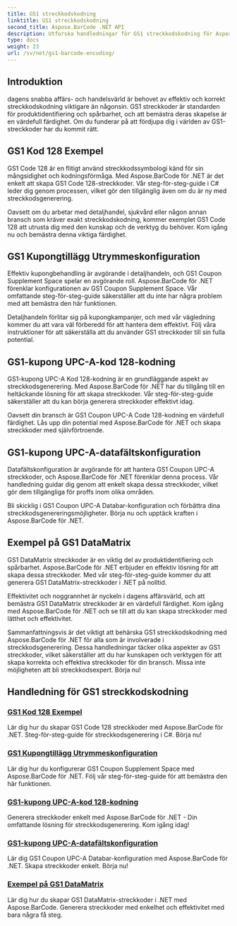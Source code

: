 ```yaml
---
title: GS1 streckkodskodning
linktitle: GS1 streckkodskodning
second_title: Aspose.BarCode .NET API
description: Utforska handledningar för GS1 streckkodskodning för Aspose.BarCode i .NET. Skapa GS1 Code 128, UPC-A och DataMatrix streckkoder med lätthet. Börja nu!
type: docs
weight: 23
url: /sv/net/gs1-barcode-encoding/
---
```


## Introduktion
dagens snabba affärs- och handelsvärld är behovet av effektiv och korrekt streckkodskodning viktigare än någonsin. GS1 streckkoder är standarden för produktidentifiering och spårbarhet, och att bemästra deras skapelse är en värdefull färdighet. Om du funderar på att fördjupa dig i världen av GS1-streckkoder har du kommit rätt.

## GS1 Kod 128 Exempel

GS1 Code 128 är en flitigt använd streckkodssymbologi känd för sin mångsidighet och kodningsförmåga. Med Aspose.BarCode för .NET är det enkelt att skapa GS1 Code 128-streckkoder. Vår steg-för-steg-guide i C# leder dig genom processen, vilket gör den tillgänglig även om du är ny med streckkodsgenerering.

Oavsett om du arbetar med detaljhandel, sjukvård eller någon annan bransch som kräver exakt streckkodskodning, kommer exemplet GS1 Code 128 att utrusta dig med den kunskap och de verktyg du behöver. Kom igång nu och bemästra denna viktiga färdighet.

## GS1 Kupongtillägg Utrymmeskonfiguration

Effektiv kupongbehandling är avgörande i detaljhandeln, och GS1 Coupon Supplement Space spelar en avgörande roll. Aspose.BarCode för .NET förenklar konfigurationen av GS1 Coupon Supplement Space. Vår omfattande steg-för-steg-guide säkerställer att du inte har några problem med att bemästra den här funktionen.

Detaljhandeln förlitar sig på kupongkampanjer, och med vår vägledning kommer du att vara väl förberedd för att hantera dem effektivt. Följ våra instruktioner för att säkerställa att du använder GS1 streckkoder till sin fulla potential.

## GS1-kupong UPC-A-kod 128-kodning

GS1-kupong UPC-A Kod 128-kodning är en grundläggande aspekt av streckkodsgenerering. Med Aspose.BarCode för .NET har du tillgång till en heltäckande lösning för att skapa streckkoder. Vår steg-för-steg-guide säkerställer att du kan börja generera streckkoder effektivt idag.

Oavsett din bransch är GS1 Coupon UPC-A Code 128-kodning en värdefull färdighet. Lås upp din potential med Aspose.BarCode för .NET och skapa streckkoder med självförtroende.

## GS1-kupong UPC-A-datafältskonfiguration

Datafältskonfiguration är avgörande för att hantera GS1 Coupon UPC-A streckkoder, och Aspose.BarCode för .NET förenklar denna process. Vår handledning guidar dig genom att enkelt skapa dessa streckkoder, vilket gör dem tillgängliga för proffs inom olika områden.

Bli skicklig i GS1 Coupon UPC-A Databar-konfiguration och förbättra dina streckkodsgenereringsmöjligheter. Börja nu och upptäck kraften i Aspose.BarCode för .NET.

## Exempel på GS1 DataMatrix

GS1 DataMatrix streckkoder är en viktig del av produktidentifiering och spårbarhet. Aspose.BarCode för .NET erbjuder en effektiv lösning för att skapa dessa streckkoder. Med vår steg-för-steg-guide kommer du att generera GS1 DataMatrix-streckkoder i .NET på nolltid.

Effektivitet och noggrannhet är nyckeln i dagens affärsvärld, och att bemästra GS1 DataMatrix streckkoder är en värdefull färdighet. Kom igång med Aspose.BarCode för .NET och se till att du kan skapa streckkoder med lätthet och effektivitet.

Sammanfattningsvis är det viktigt att behärska GS1 streckkodskodning med Aspose.BarCode för .NET för alla som är involverade i streckkodsgenerering. Dessa handledningar täcker olika aspekter av GS1 streckkoder, vilket säkerställer att du har kunskapen och verktygen för att skapa korrekta och effektiva streckkoder för din bransch. Missa inte möjligheten att bli streckkodsexpert. Börja nu!
## Handledning för GS1 streckkodskodning
### [GS1 Kod 128 Exempel](./gs1-code-128-example/)
Lär dig hur du skapar GS1 Code 128 streckkoder med Aspose.BarCode för .NET. Steg-för-steg-guide för streckkodsgenerering i C#. Börja nu!
### [GS1 Kupongtillägg Utrymmeskonfiguration](./gs1-coupon-supplement-space-configuration/)
Lär dig hur du konfigurerar GS1 Coupon Supplement Space med Aspose.BarCode för .NET. Följ vår steg-för-steg-guide för att bemästra den här funktionen.
### [GS1-kupong UPC-A-kod 128-kodning](./gs1-coupon-upc-a-code-128-encoding/)
Generera streckkoder enkelt med Aspose.BarCode för .NET - Din omfattande lösning för streckkodsgenerering. Kom igång idag!
### [GS1-kupong UPC-A-datafältskonfiguration](./gs1-coupon-upc-a-databar-configuration/)
Lär dig GS1 Coupon UPC-A Databar-konfiguration med Aspose.BarCode för .NET. Skapa streckkoder enkelt. Börja nu!
### [Exempel på GS1 DataMatrix](./gs1-datamatrix-example/)
Lär dig hur du skapar GS1 DataMatrix-streckkoder i .NET med Aspose.BarCode. Generera streckkoder med enkelhet och effektivitet med bara några få steg.